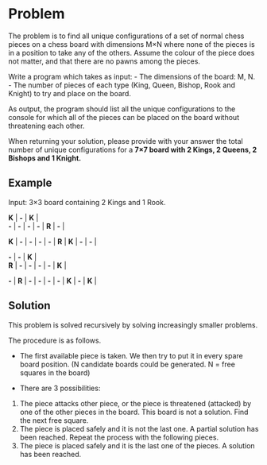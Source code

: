 Problem
=======

The problem is to find all unique configurations of a set of normal chess pieces on a chess board with dimensions M×N where none of the pieces is in a position to take any of the others. Assume the colour of the piece does not matter, and that there are no pawns among the pieces.

Write a program which takes as input:
	- The dimensions of the board: M, N.
	- The number of pieces of each type (King, Queen, Bishop, Rook and Knight) to try and place on the board.

As output, the program should list all the unique configurations to the console for which all of the pieces can be placed on the board without threatening each other.

When returning your solution, please provide with your answer the total number of unique configurations for a **7×7 board with 2 Kings, 2 Queens, 2 Bishops and 1 Knight.**

Example
-------

Input: 3×3 board containing 2 Kings and 1 Rook.

**K** | **-** | **K** |  
**-** | **-** | **-** | 
**-** | **R** | **-** | 

**K** | **-** | **-** | 
**-** | **-** | **R** | 
**K** | **-** | **-** | 

**-** | **-** | **K** |  
**R** | **-** | **-** | 
**-** | **-** | **K** |  

**-** | **R** | **-** | 
**-** | **-** | **-** | 
**K** | **-** | **K** |  


Solution
--------
This problem is solved recursively by solving increasingly smaller problems.

The procedure is as follows.
- The first available piece is taken. We then try to put it in every spare board position. (N candidate boards could be generated. N = free squares in the board)

- There are 3 possibilities:
1. The piece attacks other piece, or the piece is threatened (attacked) by one of the other pieces in the board. This board is not a solution. Find the next free square.
2. The piece is placed safely and it is not the last one. A partial solution has been reached. Repeat the process with the following pieces.
3. The piece is placed safely and it is the last one of the pieces. A solution has been reached.



